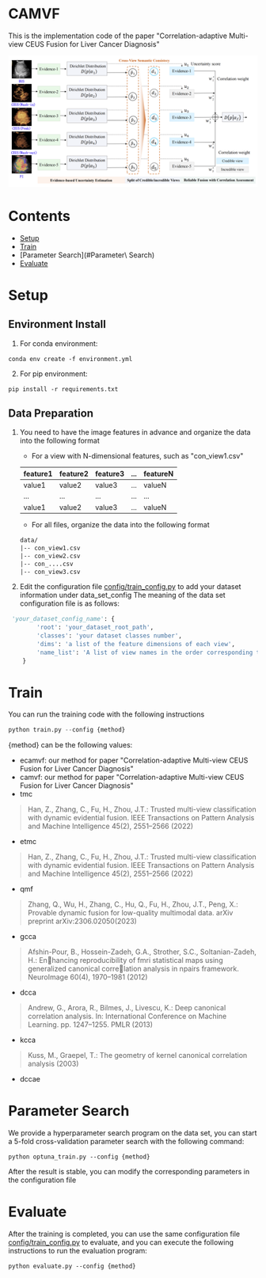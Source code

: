# CAMVF
This is the implementation code of the paper "Correlation-adaptive Multi-view CEUS Fusion for
Liver Cancer Diagnosis"

![img.png](resources/method.png)
# Contents
- [Setup](#Setup)
- [Train](#Train)
- [Parameter Search](#Parameter\ Search)
- [Evaluate](#Train)



# Setup

## Environment Install
1. For conda environment:
```shell
conda env create -f environment.yml
```
2. For pip environment:
```shell
pip install -r requirements.txt
```
## Data Preparation
1. You need to have the image features in advance and organize the data into the following format
   - For a view with N-dimensional features, such as "con_view1.csv"
   
	| feature1 | feature2 | feature3 | ... | featureN |
	|----------|----------|----------|-----|----------|
	| value1   | value2   | value3   | ... | valueN   |
 	| ...      | ...      | ...      | ... | ...      |
	| value1   | value2   | value3   | ... | valueN   |

   - For all files, organize the data into the following format
	```shell
	data/
	|-- con_view1.csv
	|-- con_view2.csv
	|-- con_....csv
	|-- con_view3.csv
	```
2. Edit the configuration file [config/train_config.py](config/train_config.py) to add your dataset information under data_set_config
The meaning of the data set configuration file is as follows:
```python
 'your_dataset_config_name': {
        'root': 'your_dataset_root_path',
        'classes': 'your dataset classes number',
        'dims': 'a list of the feature dimensions of each view',
        'name_list': 'A list of view names in the order corresponding to "dims"',
    }
```
# Train
You can run the training code with the following instructions
```python
python train.py --config {method}
```
{method} can be the following values:
- ecamvf: our method for paper "Correlation-adaptive Multi-view CEUS Fusion for Liver Cancer Diagnosis"
- camvf: our method for paper "Correlation-adaptive Multi-view CEUS Fusion for Liver Cancer Diagnosis"
- tmc
> Han, Z., Zhang, C., Fu, H., Zhou, J.T.: Trusted multi-view classification with
dynamic evidential fusion. IEEE Transactions on Pattern Analysis and Machine
Intelligence 45(2), 2551–2566 (2022)
- etmc
> Han, Z., Zhang, C., Fu, H., Zhou, J.T.: Trusted multi-view classification with dynamic evidential fusion. IEEE Transactions on Pattern Analysis and Machine Intelligence 45(2), 2551–2566 (2022)
- qmf
> Zhang, Q., Wu, H., Zhang, C., Hu, Q., Fu, H., Zhou, J.T., Peng, X.: Provable dynamic fusion for low-quality multimodal data. arXiv preprint arXiv:2306.02050(2023)
- gcca
> Afshin-Pour, B., Hossein-Zadeh, G.A., Strother, S.C., Soltanian-Zadeh, H.: Enhancing reproducibility of fmri statistical maps using generalized canonical correlation analysis in npairs framework. NeuroImage 60(4), 1970–1981 (2012)
- dcca
> Andrew, G., Arora, R., Bilmes, J., Livescu, K.: Deep canonical correlation analysis.
In: International Conference on Machine Learning. pp. 1247–1255. PMLR (2013)
- kcca
> Kuss, M., Graepel, T.: The geometry of kernel canonical correlation analysis (2003)
- dccae

# Parameter Search
We provide a hyperparameter search program on the data set, you can start a 5-fold cross-validation parameter search with the following command:
```shell
python optuna_train.py --config {method}
```
After the result is stable, you can modify the corresponding parameters in the configuration file
# Evaluate
After the training is completed, you can use the same configuration file  [config/train_config.py](config/train_config.py) to evaluate, and you can execute the following instructions to run the evaluation program:
```shell
python evaluate.py --config {method}
```

